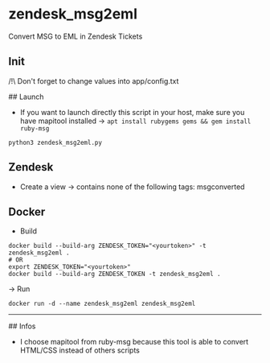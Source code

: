 # zendesk_msg2eml
Convert MSG to EML in Zendesk Tickets

## Init
/!\ Don't forget to change values into app/config.txt

## Launch
- If you want to launch directly this script in your host, make sure you have mapitool installed -> `apt install rubygems gems && gem install ruby-msg`

```
python3 zendesk_msg2eml.py
```

## Zendesk
- Create a view -> contains none of the following tags: msgconverted

## Docker

- Build
```
docker build --build-arg ZENDESK_TOKEN="<yourtoken>" -t zendesk_msg2eml .
# OR
export ZENDESK_TOKEN="<yourtoken>"
docker build --build-arg ZENDESK_TOKEN -t zendesk_msg2eml .
```

-> Run
```
docker run -d --name zendesk_msg2eml zendesk_msg2eml
```
____
## Infos
- I choose mapitool from ruby-msg because this tool is able to convert HTML/CSS instead of others scripts
